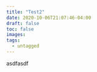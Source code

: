```yaml
---
title: "Test2"
date: 2020-10-06T21:07:46-04:00
draft: false
toc: false
images:
tags: 
  - untagged
---
```


asdfasdf
